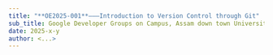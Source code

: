 ```yaml
---
title: "**OE2025-001**———Introduction to Version Control through Git"
sub_title: Google Developer Groups on Campus, Assam down town University
date: 2025-x-y
author: <...>
---
```


<!-- include: ./chapters/1_0_a.md -->
<!-- column_layout: [1, 1] -->
<!-- column: 0 -->
<!-- include: ./chapters/1_0_b.md -->
<!-- column: 1 -->
<!-- include: ./chapters/1_0_c.md -->
<!-- reset_layout -->
<!-- end_slide -->

<!-- include: ./chapters/1_2_a.md -->
<!-- end_slide -->

<!-- include: ./chapters/1_2_b.md -->
<!-- end_slide -->

<!-- include: ./chapters/1_2_c.md -->
<!-- end_slide -->

<!-- include: ./chapters/1_3.md -->
<!-- end_slide -->

<!-- column_layout: [1, 1] -->
<!-- column: 0 -->
<!-- include: ./chapters/1_4_a.md -->
<!-- column: 1 -->
<!-- include: ./chapters/1_4_b.md -->
<!-- reset_layout -->
